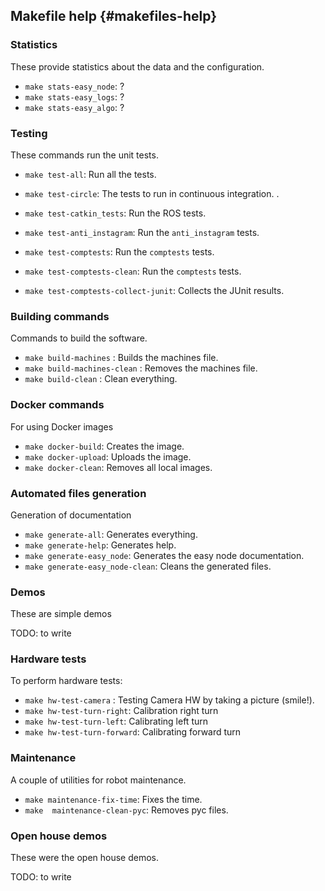 


<div id='makefiles-autogenerated' markdown='1'>


## Makefile help {#makefiles-help}


### Statistics

These provide statistics about the data and the configuration.

- `make stats-easy_node`:  ?
- `make stats-easy_logs`:  ?
- `make stats-easy_algo`:  ?


### Testing

These commands run the unit tests.

- `make test-all`:              Run all the tests.

- `make test-circle`:           The tests to run in continuous integration. .
- `make test-catkin_tests`:     Run the ROS tests.
- `make test-anti_instagram`:   Run the `anti_instagram` tests.
- `make test-comptests`:        Run the `comptests` tests.
- `make test-comptests-clean`:        Run the `comptests` tests.
- `make test-comptests-collect-junit`: Collects the JUnit results.


### Building commands

Commands to build the software.

- `make build-machines`       :  Builds the machines file.
- `make build-machines-clean` :  Removes the machines file.
- `make build-clean`          :  Clean everything.


### Docker commands

For using Docker images

- `make docker-build`:    Creates the image.
- `make docker-upload`:   Uploads the image.
- `make docker-clean`:    Removes all local images.


### Automated files generation

Generation of documentation

- `make generate-all`:              Generates everything.
- `make generate-help`:             Generates help.
- `make generate-easy_node`:        Generates the easy node documentation.
- `make generate-easy_node-clean`:  Cleans the generated files.


### Demos

These are simple demos

TODO: to write


### Hardware tests

To perform hardware tests:

- `make hw-test-camera`     :       Testing Camera HW by taking a picture (smile!).
- `make hw-test-turn-right`:        Calibration right turn
- `make hw-test-turn-left`:         Calibrating left turn
- `make hw-test-turn-forward`:      Calibrating forward turn


### Maintenance

A couple of utilities for robot maintenance.

- `make maintenance-fix-time`:     Fixes the time.
- `make  maintenance-clean-pyc`:    Removes pyc files.


### Open house demos

These were the open house demos.

TODO: to write


</div>


